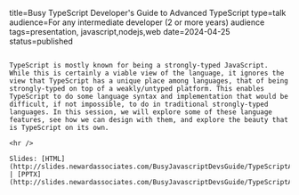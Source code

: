 title=Busy TypeScript Developer's Guide to Advanced TypeScript
type=talk
audience=For any intermediate developer (2 or more years) audience
tags=presentation, javascript,nodejs,web
date=2024-04-25
status=published
~~~~~~

TypeScript is mostly known for being a strongly-typed JavaScript. While this is certainly a viable view of the language, it ignores the view that TypeScript has a unique place among languages, that of being strongly-typed on top of a weakly/untyped platform. This enables TypeScript to do some language syntax and implementation that would be difficult, if not impossible, to do in traditional strongly-typed languages. In this session, we will explore some of these language features, see how we can design with them, and explore the beauty that is TypeScript on its own.
    
<hr />

Slides: [HTML](http://slides.newardassociates.com/BusyJavascriptDevsGuide/TypeScriptAdvanced.html) | [PPTX](http://slides.newardassociates.com/BusyJavascriptDevsGuide/TypeScriptAdvanced.pptx)
